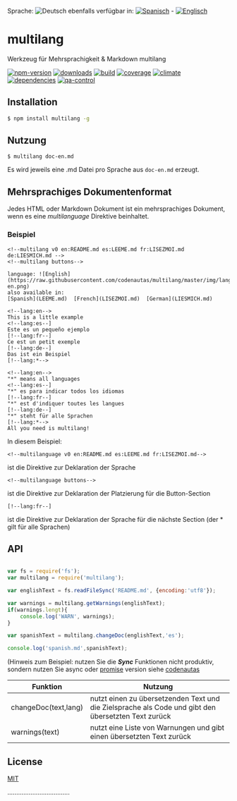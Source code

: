 <!-- multilang from LEEME.md




Bitte nicht direkt ändern, das es sich um generierte Inhalte multilang.js handelt!




-->
<!--multilang buttons-->

Sprache: ![Deutsch](https://raw.githubusercontent.com/codenautas/multilang/master/img/lang-de.png)
ebenfalls verfügbar in:
[![Spanisch](https://raw.githubusercontent.com/codenautas/multilang/master/img/lang-es.png)](LEEME.md) -
[![Englisch](https://raw.githubusercontent.com/codenautas/multilang/master/img/lang-en.png)](README.md)

# multilang

Werkzeug für Mehrsprachigkeit &amp; Markdown multilang


<!-- cucardas -->
[![npm-version](https://img.shields.io/npm/v/multilang.svg)](https://npmjs.org/package/multilang)
[![downloads](https://img.shields.io/npm/dm/multilang.svg)](https://npmjs.org/package/multilang)
[![build](https://img.shields.io/travis/codenautas/multilang/master.svg)](https://travis-ci.org/codenautas/multilang)
[![coverage](https://img.shields.io/coveralls/codenautas/multilang/master.svg)](https://coveralls.io/r/codenautas/multilang)
[![climate](https://img.shields.io/codeclimate/github/codenautas/multilang.svg)](https://codeclimate.com/github/codenautas/multilang)
[![dependencies](https://img.shields.io/david/codenautas/multilang.svg)](https://david-dm.org/codenautas/multilang)
[![qa-control](http://codenautas.com/github/codenautas/multilang.svg)](http://codenautas.com/github/codenautas/multilang)


## Installation


```sh
$ npm install multilang -g
```


## Nutzung


```
$ multilang doc-en.md
```


Es wird jeweils eine .md Datei pro Sprache aus `doc-en.md` erzeugt.


## Mehrsprachiges Dokumentenformat

Jedes HTML oder Markdown Dokument ist ein mehrsprachiges Dokument,
 wenn es eine *multilanguage* Direktive beinhaltet.

### Beispiel


```
<!--multilang v0 en:README.md es:LEEME.md fr:LISEZMOI.md de:LIESMICH.md -->
<!--multilang buttons-->

language: ![English](https://raw.githubusercontent.com/codenautas/multilang/master/img/lang-en.png)
also available in:
[Spanish](LEEME.md)  [French](LISEZMOI.md)  [German](LIESMICH.md)

<!--lang:en-->
This is a little example
<!--lang:es--]
Este es un pequeño ejemplo
[!--lang:fr--]
Ce est un petit exemple
[!--lang:de--]
Das ist ein Beispiel
[!--lang:*-->

<!--lang:en-->
"*" means all languages
<!--lang:es--]
"*" es para indicar todos los idiomas
[!--lang:fr--]
"*" est d'indiquer toutes les langues
[!--lang:de--]
"*" steht für alle Sprachen
[!--lang:*-->
All you need is multilang!
```


In diesem Beispiel:


```
<!--multilanguage v0 en:README.md es:LEEME.md fr:LISEZMOI.md-->
```


ist die Direktive zur Deklaration der Sprache


```
<!--multilanguage buttons-->
```


ist die Direktive zur Deklaration der Platzierung für die Button-Section


```
[!--lang:fr--]
```


ist die Direktive zur Deklaration der Sprache für die nächste Section (der * gilt für alle Sprachen)


## API

```js

var fs = require('fs');
var multilang = require('multilang');

var englishText = fs.readFileSync('README.md', {encoding:'utf8'});

var warnings = multilang.getWarnings(englishText);
if(warnings.lengt){
    console.log('WARN', warnings);
}

var spanishText = multilang.changeDoc(englishText,'es');

console.log('spanish.md',spanishText);
```


(Hinweis zum Beispiel: nutzen Sie die ***Sync*** Funktionen nicht produktiv,
sondern nutzen Sie async
oder [promise](http://npmjs.com/package/fs-promise) version
siehe [codenautas](https://github.com/codenautas/codenautas/blob/master/examples/promises.md)

Funktion             | Nutzung
---------------------|------------------------------
changeDoc(text,lang) | nutzt einen zu übersetzenden Text und die Zielsprache als Code und gibt den übersetzten Text zurück
warnings(text)       | nutzt eine Liste von Warnungen und gibt einen übersetzten Text zurück


## License

[MIT](LICENSE)

...................................

